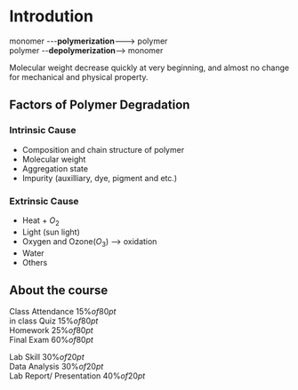 # Introdution
monomer ---**polymerization**---> polymer  
polymer --**depolymerization**--> monomer

Molecular weight decrease quickly at very beginning, and almost no change for mechanical and physical property.
## Factors of Polymer Degradation
### Intrinsic Cause
- Composition and chain structure of polymer
- Molecular weight
- Aggregation state
- Impurity (auxilliary, dye, pigment and etc.)
  
### Extrinsic Cause
- Heat + $O_2$
- Light (sun light)
- Oxygen and Ozone($O_3$) --> oxidation
- Water
- Others


## About the course
Class Attendance $15\% of 80pt$  
in class Quiz $15\% of 80pt$  
Homework $25\% of 80pt$  
Final Exam $60\% of 80pt$

Lab Skill $30\% of 20pt$  
Data Analysis $30\% of 20pt$  
Lab Report/ Presentation $40\% of 20pt$